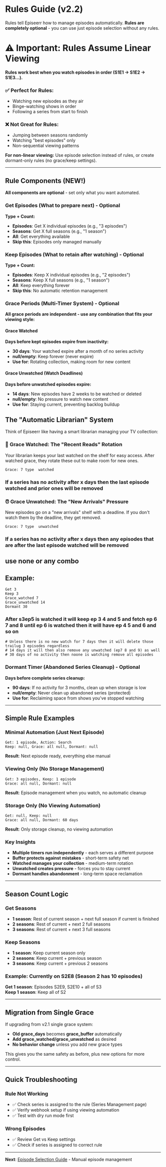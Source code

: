 # Rules Guide (v2.2)

Rules tell Episeerr how to manage episodes automatically. **Rules are completely optional** - you can use just episode selection without any rules.

# ⚠️ **Important: Rules Assume Linear Viewing**

**Rules work best when you watch episodes in order (S1E1 → S1E2 → S1E3...).**

### ✅ **Perfect for Rules:**
- Watching new episodes as they air
- Binge-watching shows in order
- Following a series from start to finish

### ❌ **Not Great for Rules:**
- Jumping between seasons randomly
- Watching "best episodes" only
- Non-sequential viewing patterns

**For non-linear viewing:** Use episode selection instead of rules, or create dormant-only rules (no grace/keep settings).

---

## Rule Components (NEW!)

**All components are optional** - set only what you want automated.

### Get Episodes (What to prepare next) - Optional
**Type + Count:**
- **Episodes**: Get X individual episodes (e.g., "3 episodes")
- **Seasons**: Get X full seasons (e.g., "1 season") 
- **All**: Get everything available
- **Skip this**: Episodes only managed manually

### Keep Episodes (What to retain after watching) - Optional
**Type + Count:**
- **Episodes**: Keep X individual episodes (e.g., "2 episodes")
- **Seasons**: Keep X full seasons (e.g., "1 season")
- **All**: Keep everything forever
- **Skip this**: No automatic retention management

### Grace Periods (Multi-Timer System) - Optional

**All grace periods are independent - use any combination that fits your viewing style:**

#### Grace Watched   
**Days before kept episodes expire from inactivity:**
- **30 days**: Your watched expire after a month of no series activity
- **null/empty**: Keep forever (never expire)
- **Use for**: Rotating collection, making room for new content

#### Grace Unwatched (Watch Deadlines)
**Days before unwatched episodes expire:**
- **14 days**: New episodes have 2 weeks to be watched or deleted
- **null/empty**: No pressure to watch new content
- **Use for**: Staying current, preventing backlog buildup
## The "Automatic Librarian" System

Think of Episeerr like having a smart librarian managing your TV collection:


### 🔄 **Grace Watched: The "Recent Reads" Rotation**
Your librarian keeps your last watched on the shelf for easy access. After watched grace, they rotate these out to make room for new ones.

```
Grace: 7 type  watched
```
### If a series has no activity after x days then the last episode watched and prior ones will be removed

### ⏰ **Grace Unwatched: The "New Arrivals" Pressure**
New episodes go on a "new arrivals" shelf with a deadline. If you don't watch them by the deadline, they get removed.

```
Grace: 7 type  unwatched
```
### If a series has no activity after x days then any episodes that are after the last episode watched will be removed

## use none or any combo
## Example:
```
Get 3
Keep 3
Grace_watched 7
Grace_unwatched 14
Dormant 30
```
### After s3ep5 is watched it will keep ep 3 4 and 5 and fetch ep 6 7 and 8 until ep 6 is watched then it will have ep 4 5 and 6 and so on
    # Unless there is no new watch for 7 days then it will delete those trailug 3 episodes regardless
    # 14 days it will then also remove any unwatched (ep7 8 and 9) as well
    # 30 days of no activity then noone is watching remove all episodes

### Dormant Timer (Abandoned Series Cleanup) - Optional
**Days before complete series cleanup:**
- **90 days**: If no activity for 3 months, clean up when storage is low
- **null/empty**: Never clean up abandoned series (protected)
- **Use for**: Reclaiming space from shows you've stopped watching

---

## Simple Rule Examples

### Minimal Automation (Just Next Episode)
```
Get: 1 episode, Action: Search
Keep: null, Grace: all null, Dormant: null
```
**Result**: Next episode ready, everything else manual

### Viewing Only (No Storage Management)
```
Get: 3 episodes, Keep: 1 episode
Grace: all null, Dormant: null
```
**Result**: Episode management when you watch, no automatic cleanup

### Storage Only (No Viewing Automation)
```
Get: null, Keep: null
Grace: all null, Dormant: 60 days
```
**Result**: Only storage cleanup, no viewing automation


### Key Insights
- **Multiple timers run independently** - each serves a different purpose
- **Buffer protects against mistakes** - short-term safety net
- **Watched manages your collection** - medium-term rotation
- **Unwatched creates pressure** - forces you to stay current  
- **Dormant handles abandonment** - long-term space reclamation


---

## Season Count Logic

### Get Seasons
- **1 season**: Rest of current season + next full season if current is finished
- **2 seasons**: Rest of current + next 2 full seasons
- **3 seasons**: Rest of current + next 3 full seasons

### Keep Seasons  
- **1 season**: Keep current season only
- **2 seasons**: Keep current + previous season
- **3 seasons**: Keep current + previous 2 seasons

### Example: Currently on S2E8 (Season 2 has 10 episodes)
**Get 1 season**: Episodes S2E9, S2E10 + all of S3  
**Keep 1 season**: Keep all of S2

---

## Migration from Single Grace

If upgrading from v2.1 single grace system:
- **Old grace_days** becomes **grace_buffer** automatically
- **Add grace_watched/grace_unwatched** as desired
- **No behavior change** unless you add new grace types

This gives you the same safety as before, plus new options for more control.

---

## Quick Troubleshooting

### Rule Not Working
- ✅ Check series is assigned to the rule (Series Management page)
- ✅ Verify webhook setup if using viewing automation
- ✅ Test with dry run mode first

### Wrong Episodes  
- ✅ Review Get vs Keep settings
- ✅ Check if series is assigned to correct rule

---

**Next**: [Episode Selection Guide](episode-selection.md) - Manual episode management
